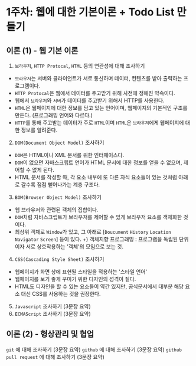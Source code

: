 # 1주차: 웹에 대한 기본이론 + Todo List 만들기

## 이론 (1) - 웹 기본 이론
1. `브라우저`, `HTTP Protocal`, `HTML` 등의 연관성에 대해 조사하기
- `브라우저`는 서버와 클라이언트가 서로 통신하며 데이터, 컨텐츠를 받아 출력하는 프로그램이다.
- `HTTP Protocal`은 웹에서 데이터를 주고받기 위해 사전에 정해진 약속이다.
- 웹에서 `브라우저`와 `서버`가 데이터를 주고받기 위해서 HTTP를 사용한다.
- `HTML`은 웹페이지에 대한 정보를 담고 있는 언어이며, 웹페이지의 기본적인 구조를 만든다. (프로그래밍 언어와 다르다.)
- `HTTP`를 통해 주고받는 데이터가 주로 `HTML`이며 `HTML`은 `브라우저`에게 웹페이지에 대한 정보를 알려준다.
2. `DOM(Document Object Model)` 조사하기
- `DOM`은 HTML이나 XML 문서를 위한 인터페이스다.
- `DOM`이 없으면 자바스크립트 언어가 HTML 문서에 대한 정보를 얻을 수 없으며, 제어할 수 없게 된다.
- HTML 문서를 작성할 때, 각 요소 내부에 또 다른 자식 요소들이 있는 것처럼 아래로 갈수록 점점 뻗어나가는 계층 구조다.
3. `BOM(Browser Object Model)` 조사하기
- 웹 브라우저와 관련된 객체의 집합이다.
- `DOM`처럼 자바스크립트가 브라우저를 제어할 수 있게 브라우저 요소를 객체화한 것이다.
- 최상위 객체로 `Window`가 있고, 그 아래로 [`Doucument` `History` `Location` `Navigator` `Screen`] 등이 있다.
+) 객체지향 프로그래밍 : 프로그램을 독립된 단위이자 서로 상호작용하는 '객체'의 모임으로 보는 것.
4. `CSS(Cascading Style Sheet)` 조사하기
- 웹페이지가 화면 상에 표현될 스타일을 적용하는 '스타일 언어'
- 웹페이지를 보기 좋게 꾸미기 위한 디자인의 성격이 짙다.
- HTML도 디자인을 할 수 있는 요소들이 약간 있지만, 공식문서에서 대부분 해당 요소 대신 CSS를 사용하는 것을 권장한다.
5. `Javascript` 조사하기 (3문장 요약)
6. `ECMAScript` 조사하기 (3문장 요약)

## 이론 (2) - 형상관리 및 협업
`git` 에 대해 조사하기 (3문장 요약)
`github` 에 대해 조사하기 (3문장 요약)
`github pull request` 에 대해 조사하기 (3문장 요약)